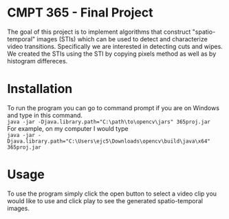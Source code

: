 # CMPT 365 - Final Project
The goal of this project is to implement algorithms that construct "spatio-temporal" images (STIs) which can be used to detect and characterize video transitions. Specifically we are interested in detecting cuts and wipes. We created the STIs using the STI by copying pixels method as well as by histogram differeces.
# Installation
To run the program you can go to command prompt if you are on Windows and type in this command.  
`java -jar -Djava.library.path="C:\path\to\opencv\jars" 365proj.jar`  
For example, on my computer I would type  
`java -jar -Djava.library.path="C:\Users\ejc5\Downloads\opencv\build\java\x64" 365proj.jar`
# Usage
To use the program simply click the open button to select a video clip you would like to use and click play to see the generated spatio-temporal images.